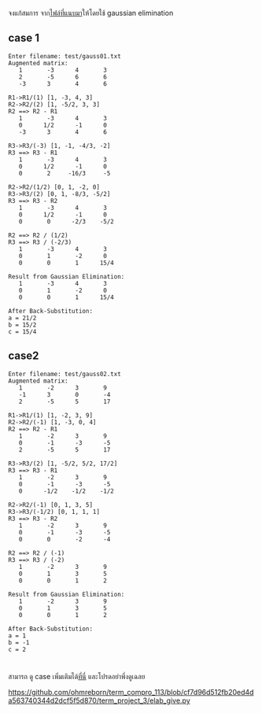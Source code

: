 จงแก้สมการ จาก[ไฟล์ที่แนบมา](https://github.com/ohmreborn/term_compro_113/tree/main/term_project_3/test)ให้โดยใช้ gaussian elimination
## case 1
```
Enter filename: test/gauss01.txt
Augmented matrix:
   1       -3      4       3    
   2       -5      6       6    
   -3      3       4       6    

R1->R1/(1) [1, -3, 4, 3]
R2->R2/(2) [1, -5/2, 3, 3]
R2 ==> R2 - R1
   1       -3      4       3    
   0      1/2      -1      0    
   -3      3       4       6    

R3->R3/(-3) [1, -1, -4/3, -2]
R3 ==> R3 - R1
   1       -3      4       3    
   0      1/2      -1      0    
   0       2     -16/3     -5   

R2->R2/(1/2) [0, 1, -2, 0]
R3->R3/(2) [0, 1, -8/3, -5/2]
R3 ==> R3 - R2
   1       -3      4       3    
   0      1/2      -1      0    
   0       0      -2/3    -5/2  

R2 ==> R2 / (1/2)
R3 ==> R3 / (-2/3)
   1       -3      4       3    
   0       1       -2      0    
   0       0       1      15/4  

Result from Gaussian Elimination:
   1       -3      4       3    
   0       1       -2      0    
   0       0       1      15/4  

After Back-Substitution:
a = 21/2
b = 15/2
c = 15/4
```
## case2
```
Enter filename: test/gauss02.txt
Augmented matrix:
   1       -2      3       9    
   -1      3       0       -4   
   2       -5      5       17   

R1->R1/(1) [1, -2, 3, 9]
R2->R2/(-1) [1, -3, 0, 4]
R2 ==> R2 - R1
   1       -2      3       9    
   0       -1      -3      -5   
   2       -5      5       17   

R3->R3/(2) [1, -5/2, 5/2, 17/2]
R3 ==> R3 - R1
   1       -2      3       9    
   0       -1      -3      -5   
   0      -1/2    -1/2    -1/2  

R2->R2/(-1) [0, 1, 3, 5]
R3->R3/(-1/2) [0, 1, 1, 1]
R3 ==> R3 - R2
   1       -2      3       9    
   0       -1      -3      -5   
   0       0       -2      -4   

R2 ==> R2 / (-1)
R3 ==> R3 / (-2)
   1       -2      3       9    
   0       1       3       5    
   0       0       1       2    

Result from Gaussian Elimination:
   1       -2      3       9    
   0       1       3       5    
   0       0       1       2    

After Back-Substitution:
a = 1
b = -1
c = 2
```
#
สามารถ ดู case เพิ่มเติมได้[ที่นี่](https://github.com/ohmreborn/term_compro_113/tree/main/term_project_3/testcase) และโปรดอย่าพึ่งดูเฉลย



https://github.com/ohmreborn/term_compro_113/blob/cf7d96d512fb20ed4da563740344d2dcf5f5d870/term_project_3/elab_give.py
